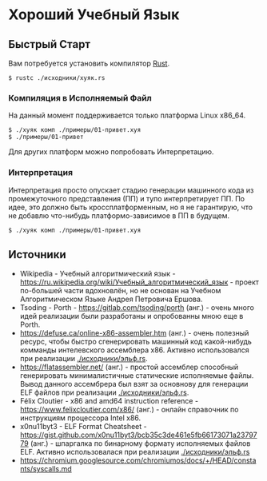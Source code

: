 # Хороший Учебный Язык

## Быстрый Старт

Вам потребуется установить компилятор [Rust](https://www.rust-lang.org/).

```console
$ rustc ./исходники/хуяк.rs
```

### Компиляция в Исполняемый Файл

На данный момент поддерживается только платформа Linux x86_64.

```console
$ ./хуяк комп ./примеры/01-привет.хуя
$ ./примеры/01-привет
```

Для других платформ можно попробовать Интерпретацию.

### Интерпретация

Интерпретация просто опускает стадию генерации машинного кода из промежуточного представления (ПП) и тупо интерпретирует ПП. По идее, это должно быть кроссплатформенным, но я не гарантирую, что не добавлю что-нибудь платформо-зависимое в ПП в будущем.

```console
$ ./хуяк комп ./примеры/01-привет.хуя
```

## Источники

- Wikipedia - Учебный алгоритмический язык - https://ru.wikipedia.org/wiki/Учебный_алгоритмический_язык - проект по-большей части вдохновлён, но не основан на Учебном Алгоритмическом Языке Андрея Петровича Ершова.
- Tsoding - Porth - https://gitlab.com/tsoding/porth (анг.) - очень много идей реализации были разработаны и опробованны мною еще в Porth.
- https://defuse.ca/online-x86-assembler.htm (анг.) - очень полезный ресурс, чтобы быстро сгенерировать машинный код какой-нибудь комманды интелевского ассемблера x86. Активно использовался при реализации [./исходники/эльф.rs](./исходники/эльф.rs).
- https://flatassembler.net/ (анг.) - простой ассемблер способный генерировать минималистичные статические исполняемые файлы. Вывод данного ассембрера был взят за основнову для генерации ELF файлов при реализации [./исходники/эльф.rs](./исходники/эльф.rs).
- Félix Cloutier - x86 and amd64 instruction reference - https://www.felixcloutier.com/x86/ (анг.) - онлайн справочник по инструкциям процессора Intel x86.
- x0nu11byt3 - ELF Format Cheatsheet - https://gist.github.com/x0nu11byt3/bcb35c3de461e5fb66173071a2379779 (анг.) - шпаргалка по бинарному формату исполняемых файлов ELF. Активно использовалася при реализации [./исходники/эльф.rs](./исходники/эльф.rs)
- https://chromium.googlesource.com/chromiumos/docs/+/HEAD/constants/syscalls.md
